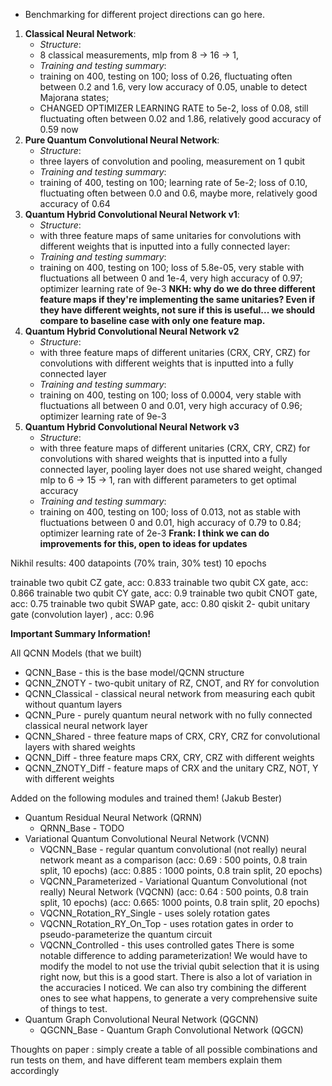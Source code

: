  - Benchmarking for different project directions can go here.
1. **Classical Neural Network**: 
   - *Structure*:
    - 8 classical measurements, mlp from 8 -> 16 -> 1, 
   - *Training and testing summary*:
    - training on 400, testing on 100; loss of 0.26, fluctuating often between 0.2 and 1.6, very low accuracy of 0.05, unable to detect Majorana states;
    - CHANGED OPTIMIZER LEARNING RATE to 5e-2, loss of 0.08, still fluctuating often between 0.02 and 1.86, relatively good accuracy of 0.59 now
2. **Pure Quantum Convolutional Neural Network**: 
   - *Structure*:
    - three layers of convolution and pooling, measurement on 1 qubit
   - *Training and testing summary*:
    - training of 400, testing on 100; learning rate of 5e-2; loss of 0.10, fluctuating often between 0.0 and 0.6, maybe more, relatively good accuracy of 0.64
3. **Quantum Hybrid Convolutional Neural Network v1**: 
   - *Structure*:
    - with three feature maps of same unitaries for convolutions with different weights that is inputted into a fully connected layer: 
   - *Training and testing summary*:
    - training on 400, testing on 100; loss of 5.8e-05, very stable with fluctuations all between 0 and 1e-4, very high accuracy of 0.97; optimizer learning rate of 9e-3  **NKH: why do we do three different feature maps if they're implementing the same unitaries? Even if they have different weights, not sure if this is useful... we should compare to baseline case with only one feature map.**
4. **Quantum Hybrid Convolutional Neural Network v2**
   - *Structure*:
    - with three feature maps of different unitaries (CRX, CRY, CRZ) for convolutions with different weights that is inputted into a fully connected layer
   - *Training and testing summary*: 
    - training on 400, testing on 100; loss of 0.0004, very stable with fluctuations all between 0 and 0.01, very high accuracy of 0.96; optimizer learning rate of 9e-3
5. **Quantum Hybrid Convolutional Neural Network v3**
   - *Structure*:
    - with three feature maps of different unitaries (CRX, CRY, CRZ) for convolutions with shared weights that is inputted into a fully connected layer, pooling layer does not use shared weight, changed mlp to 6 -> 15 -> 1, ran with different parameters to get optimal accuracy
   - *Training and testing summary*: 
    - training on 400, testing on 100; loss of 0.013, not as stable with fluctuations between 0 and 0.01, high accuracy of 0.79 to 0.84; optimizer learning rate of 2e-3 **Frank: I think we can do improvements for this, open to ideas for updates**

Nikhil results:
400 datapoints (70% train, 30% test) 10 epochs

trainable two qubit CZ gate, acc: 0.833
trainable two qubit CX gate, acc: 0.866
trainable two qubit CY gate, acc: 0.9
trainable two qubit CNOT gate, acc: 0.75
trainable two qubit SWAP gate, acc: 0.80
qiskit 2- qubit unitary gate (convolution layer) , acc: 0.96

**Important Summary Information!**

All QCNN Models (that we built)
- QCNN_Base - this is the base model/QCNN structure
- QCNN_ZNOTY - two-qubit unitary of RZ, CNOT, and RY for convolution
- QCNN_Classical - classical neural network from measuring each qubit without quantum layers
- QCNN_Pure - purely quantum neural network with no fully connected classical neural network layer
- QCNN_Shared - three feature maps of CRX, CRY, CRZ for convolutional layers with shared weights
- QCNN_Diff - three feature maps CRX, CRY, CRZ with different weights
- QCNN_ZNOTY_Diff - feature maps of CRX and the unitary CRZ, NOT, Y with different weights

Added on the following modules and trained them! (Jakub Bester)

- Quantum Residual Neural Network (QRNN)
    - QRNN_Base - TODO
- Variational Quantum Convolutional Neural Network (VCNN)
    - VQCNN_Base - regular quantum convolutional (not really) neural network meant as a comparison (acc: 0.69 : 500 points, 0.8 train split, 10 epochs) (acc: 0.885 : 1000 points, 0.8 train split, 20 epochs)
    - VQCNN_Parameterized - Variational Quantum Convolutional (not really) Neural Network (VQCNN) (acc: 0.64 : 500 points, 0.8 train split, 10 epochs) (acc: 0.665: 1000 points, 0.8 train split, 20 epochs)
    - VQCNN_Rotation_RY_Single - uses solely rotation gates
    - VQCNN_Rotation_RY_On_Top - uses rotation gates in order to pseudo-parameterize the quantum circuit
    - VQCNN_Controlled - this uses controlled gates
There is some notable difference to adding parameterization! We would have to modify the model to not use the trivial
qubit selection that it is using right now, but this is a good start. There is also a lot of variation in the accuracies I noticed.
We can also try combining the different ones to see what happens, to generate a very comprehensive suite of things to test.
- Quantum Graph Convolutional Neural Network (QGCNN)
    - QGCNN_Base - Quantum Graph Convolutional Network (QGCN)

Thoughts on paper : simply create a table of all possible combinations and run tests on them, and have different team members explain them accordingly
